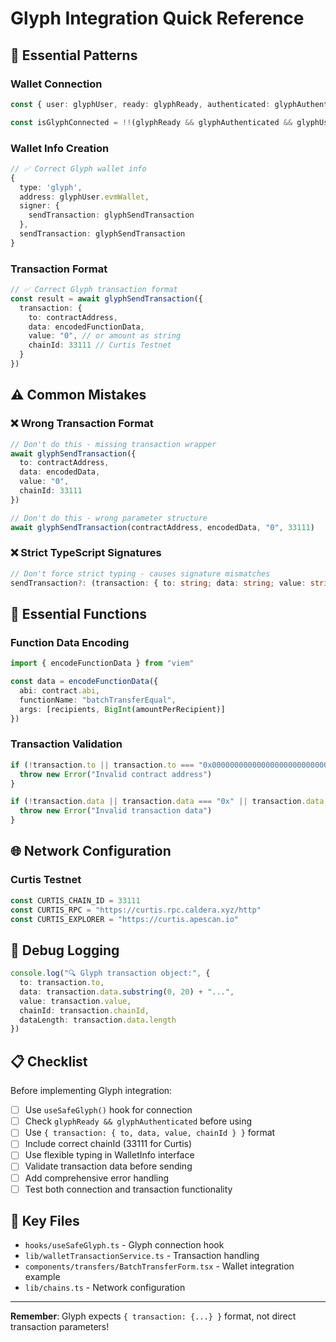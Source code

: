 # Glyph Integration Quick Reference

## 🚀 Essential Patterns

### Wallet Connection
```typescript
const { user: glyphUser, ready: glyphReady, authenticated: glyphAuthenticated, sendTransaction: glyphSendTransaction } = useSafeGlyph()

const isGlyphConnected = !!(glyphReady && glyphAuthenticated && glyphUser?.evmWallet)
```

### Wallet Info Creation
```typescript
// ✅ Correct Glyph wallet info
{
  type: 'glyph',
  address: glyphUser.evmWallet,
  signer: { 
    sendTransaction: glyphSendTransaction
  },
  sendTransaction: glyphSendTransaction
}
```

### Transaction Format
```typescript
// ✅ Correct Glyph transaction format
const result = await glyphSendTransaction({
  transaction: {
    to: contractAddress,
    data: encodedFunctionData,
    value: "0", // or amount as string
    chainId: 33111 // Curtis Testnet
  }
})
```

## ⚠️ Common Mistakes

### ❌ Wrong Transaction Format
```typescript
// Don't do this - missing transaction wrapper
await glyphSendTransaction({
  to: contractAddress,
  data: encodedData,
  value: "0",
  chainId: 33111
})

// Don't do this - wrong parameter structure
await glyphSendTransaction(contractAddress, encodedData, "0", 33111)
```

### ❌ Strict TypeScript Signatures
```typescript
// Don't force strict typing - causes signature mismatches
sendTransaction?: (transaction: { to: string; data: string; value: string; chainId: number }) => Promise<string>
```

## 🔧 Essential Functions

### Function Data Encoding
```typescript
import { encodeFunctionData } from "viem"

const data = encodeFunctionData({
  abi: contract.abi,
  functionName: "batchTransferEqual",
  args: [recipients, BigInt(amountPerRecipient)]
})
```

### Transaction Validation
```typescript
if (!transaction.to || transaction.to === "0x0000000000000000000000000000000000000000") {
  throw new Error("Invalid contract address")
}

if (!transaction.data || transaction.data === "0x" || transaction.data.length < 10) {
  throw new Error("Invalid transaction data")
}
```

## 🌐 Network Configuration

### Curtis Testnet
```typescript
const CURTIS_CHAIN_ID = 33111
const CURTIS_RPC = "https://curtis.rpc.caldera.xyz/http"
const CURTIS_EXPLORER = "https://curtis.apescan.io"
```

## 🐛 Debug Logging

```typescript
console.log("🔍 Glyph transaction object:", {
  to: transaction.to,
  data: transaction.data.substring(0, 20) + "...",
  value: transaction.value,
  chainId: transaction.chainId,
  dataLength: transaction.data.length
})
```

## 📋 Checklist

Before implementing Glyph integration:

- [ ] Use `useSafeGlyph()` hook for connection
- [ ] Check `glyphReady && glyphAuthenticated` before using
- [ ] Use `{ transaction: { to, data, value, chainId } }` format
- [ ] Include correct chainId (33111 for Curtis)
- [ ] Use flexible typing in WalletInfo interface
- [ ] Validate transaction data before sending
- [ ] Add comprehensive error handling
- [ ] Test both connection and transaction functionality

## 🔗 Key Files

- `hooks/useSafeGlyph.ts` - Glyph connection hook
- `lib/walletTransactionService.ts` - Transaction handling
- `components/transfers/BatchTransferForm.tsx` - Wallet integration example
- `lib/chains.ts` - Network configuration

---

**Remember**: Glyph expects `{ transaction: {...} }` format, not direct transaction parameters!
